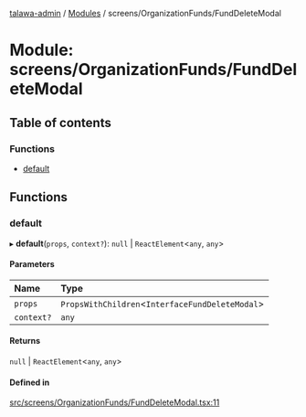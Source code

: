 [talawa-admin](../README.md) / [Modules](../modules.md) / screens/OrganizationFunds/FundDeleteModal

# Module: screens/OrganizationFunds/FundDeleteModal

## Table of contents

### Functions

- [default](screens_OrganizationFunds_FundDeleteModal.md#default)

## Functions

### default

▸ **default**(`props`, `context?`): ``null`` \| `ReactElement`\<`any`, `any`\>

#### Parameters

| Name | Type |
| :------ | :------ |
| `props` | `PropsWithChildren`\<`InterfaceFundDeleteModal`\> |
| `context?` | `any` |

#### Returns

``null`` \| `ReactElement`\<`any`, `any`\>

#### Defined in

[src/screens/OrganizationFunds/FundDeleteModal.tsx:11](https://github.com/kanhaiya04/talawa-admin/blob/52fefa1/src/screens/OrganizationFunds/FundDeleteModal.tsx#L11)
